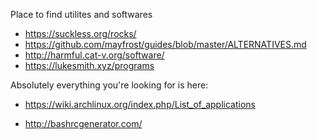 Place to find utilites and softwares
- https://suckless.org/rocks/
- https://github.com/mayfrost/guides/blob/master/ALTERNATIVES.md
- http://harmful.cat-v.org/software/
- https://lukesmith.xyz/programs



Absolutely everything you're looking for is here:
- https://wiki.archlinux.org/index.php/List_of_applications


- http://bashrcgenerator.com/
